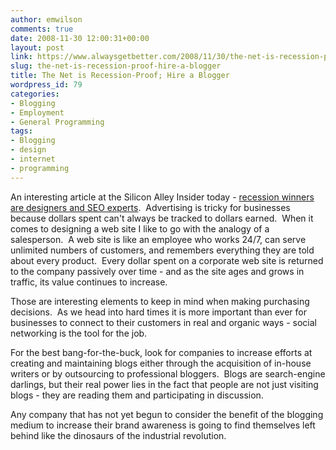 ```yaml
---
author: emwilson
comments: true
date: 2008-11-30 12:00:31+00:00
layout: post
link: https://www.alwaysgetbetter.com/2008/11/30/the-net-is-recession-proof-hire-a-blogger/
slug: the-net-is-recession-proof-hire-a-blogger
title: The Net is Recession-Proof; Hire a Blogger
wordpress_id: 79
categories:
- Blogging
- Employment
- General Programming
tags:
- Blogging
- design
- internet
- programming
---
```


An interesting article at the Silicon Alley Insider today - [recession winners are designers and SEO experts](http://www.alleyinsider.com/2008/11/recession-winners-web-designers-seo).  Advertising is tricky for businesses because dollars spent can't always be tracked to dollars earned.  When it comes to designing a web site I like to go with the analogy of a salesperson.  A web site is like an employee who works 24/7, can serve unlimited numbers of customers, and remembers everything they are told about every product.  Every dollar spent on a corporate web site is returned to the company passively over time - and as the site ages and grows in traffic, its value continues to increase.

Those are interesting elements to keep in mind when making purchasing decisions.  As we head into hard times it is more important than ever for businesses to connect to their customers in real and organic ways - social networking is the tool for the job.

For the best bang-for-the-buck, look for companies to increase efforts at creating and maintaining blogs either through the acquisition of in-house writers or by outsourcing to professional bloggers.  Blogs are search-engine darlings, but their real power lies in the fact that people are not just visiting blogs - they are reading them and participating in discussion.

Any company that has not yet begun to consider the benefit of the blogging medium to increase their brand awareness is going to find themselves left behind like the dinosaurs of the industrial revolution.
